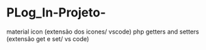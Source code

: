 # PLog_In-Projeto-
material icon (extensão dos icones/ vscode)
php getters and setters (extensão get e set/ vs code)
